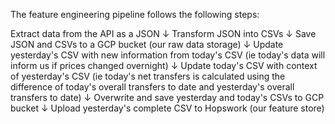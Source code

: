 The feature engineering pipeline follows the following steps:

Extract data from the API as a JSON 
↓
Transform JSON into CSVs
↓
Save JSON and CSVs to a GCP bucket (our raw data storage)
↓
Update yesterday's CSV with new information from today's CSV (ie today's data will inform us if prices changed overnight)
↓
Update today's CSV with context of yesterday's CSV (ie today's net transfers is calculated using the difference of today's overall transfers to date and yesterday's overall transfers to date)
↓
Overwrite and save yesterday and today's CSVs to GCP bucket
↓
Upload yesterday's complete CSV to Hopswork (our feature store) 
